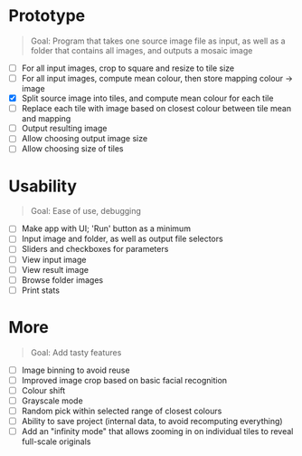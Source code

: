 
# Prototype

> Goal: Program that takes one source image file as input, as well as a folder that contains all images, and outputs a mosaic image

- [ ] For all input images, crop to square and resize to tile size
- [ ] For all input images, compute mean colour, then store mapping colour -> image
- [x] Split source image into tiles, and compute mean colour for each tile
- [ ] Replace each tile with image based on closest colour between tile mean and mapping
- [ ] Output resulting image
- [ ] Allow choosing output image size
- [ ] Allow choosing size of tiles

# Usability

> Goal: Ease of use, debugging

- [ ] Make app with UI; 'Run' button as a minimum
- [ ] Input image and folder, as well as output file selectors
- [ ] Sliders and checkboxes for parameters
- [ ] View input image
- [ ] View result image
- [ ] Browse folder images
- [ ] Print stats

# More

> Goal: Add tasty features

- [ ] Image binning to avoid reuse
- [ ] Improved image crop based on basic facial recognition
- [ ] Colour shift
- [ ] Grayscale mode
- [ ] Random pick within selected range of closest colours
- [ ] Ability to save project (internal data, to avoid recomputing everything)
- [ ] Add an "infinity mode" that allows zooming in on individual tiles to reveal full-scale originals

